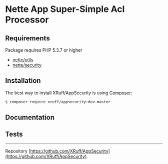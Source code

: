 Nette App Super-Simple Acl Processor
======

Requirements
------------

Package requires PHP 5.3.7 or higher

- [nette/utils](https://github.com/nette/utils)
- [nette/security](https://github.com/nette/security)

Installation
------------

The best way to install XRuff/AppSecurity is using  [Composer](http://getcomposer.org/):

```sh
$ composer require xruff/appsecurity:dev-master
```

Documentation
------------


Tests
-----


-----

Repository [https://github.com/XRuff/AppSecurity](https://github.com/XRuff/AppSecurity).
